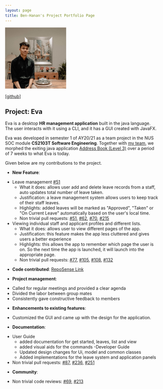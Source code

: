 ```yaml
---
layout: page
title: Ben-Hanan's Project Portfolio Page
---
```

<img src="../images/ben-hanan.png" width="200px">

[[github](http://github.com/Ben-Hanan)]

## Project: Eva

Eva is a desktop **HR management application** built in the java language. 
The user interacts with it using a CLI, and it has a GUI created with JavaFX.

Eva was developed in semester 1 of AY20/21 as a team project in the NUS SOC module **CS2103T Software Engineering**.
Together with [my team](https://ay2021s1-cs2103t-w13-1.github.io/tp/AboutUs.html), we morphed the exiting java application
[Address Book (Level 3)](https://se-education.org/addressbook-level3/) over a period of 7 weeks to what Eva is today.

Given below are my contributions to the project.

* **New Feature**:
- Leave management [#51](https://github.com/AY2021S1-CS2103T-W13-1/tp/pull/51)
    - What it does: allows user add and delete leave records from a staff, auto updates total number of leave taken.
    - Justification: a leave management system allows users to keep track of their staff leaves.
    - Highlights: added leaves will be marked as "Approved", "Taken" or "On Current Leave" automatically based on the user's local time.
    - Non trivial pull requests: [#51](https://github.com/AY2021S1-CS2103T-W13-1/tp/pull/51), [#62](https://github.com/AY2021S1-CS2103T-W13-1/tp/pull/62), [#70](https://github.com/AY2021S1-CS2103T-W13-1/tp/pull/70), [#215](https://github.com/AY2021S1-CS2103T-W13-1/tp/pull/215)
- Viewing individual staff and applicant profiles and different lists.
    - What it does: allows user to view different pages of the app.
    - Justification: this feature makes the app less cluttered and gives users a better experience
    - Highlights: this allows the app to remember which page the user is on. So the next time the app is launched, it will launch into the appropriate page.
    - Non trivial pull requests: [#77](https://github.com/AY2021S1-CS2103T-W13-1/tp/pull/77), [#105](https://github.com/AY2021S1-CS2103T-W13-1/tp/pull/105), [#108](https://github.com/AY2021S1-CS2103T-W13-1/tp/pull/108), [#132](https://github.com/AY2021S1-CS2103T-W13-1/tp/pull/132)

* **Code contributed**: 
[RepoSense Link](https://nus-cs2103-ay2021s1.github.io/tp-dashboard/#breakdown=true&search=&sort=groupTitle&sortWithin=title&since=2020-08-14&timeframe=commit&mergegroup=&groupSelect=groupByRepos&checkedFileTypes=docs~functional-code~test-code~other&tabOpen=true&tabType=authorship&tabAuthor=Ben-Hanan&tabRepo=AY2021S1-CS2103T-W13-1%2Ftp%5Bmaster%5D&authorshipIsMergeGroup=false&authorshipFileTypes=docs~functional-code~test-code~other)

* **Project management**:
- Called for regular meetings and provided a clear agenda
- Divided the labor between group mates
- Consistently gave constructive feedback to members

* **Enhancements to existing features**:
- Customized the GUI and came up with the design for the application.

* **Documentation**:
- User Guide
    - added documentation for get started, leaves, list and view
    - added visual aids for the commands
-Developer Guide
    - Updated design changes for Ui, model and common classes
    - Added implementations for the leave system and application panels
- Non trivial pull requests: [#87](https://github.com/AY2021S1-CS2103T-W13-1/tp/pull/87), [#236](https://github.com/AY2021S1-CS2103T-W13-1/tp/pull/236), [#251](https://github.com/AY2021S1-CS2103T-W13-1/tp/pull/251)

* **Community**:

- Non trivial code reviews: [#69](https://github.com/AY2021S1-CS2103T-W13-1/tp/pull/69), [#213](https://github.com/AY2021S1-CS2103T-W13-1/tp/pull/213)
